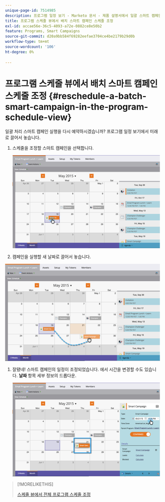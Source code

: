 ```yaml
---
unique-page-id: 7514985
description: 프로그램 일정 보기 - Marketo 문서 - 제품 설명서에서 일괄 스마트 캠페인 일정 조정
title: 프로그램 스케줄 뷰에서 배치 스마트 캠페인 스케줄 조정
exl-id: accae56e-36c5-4093-a72e-0882ce8e50b2
feature: Programs, Smart Campaigns
source-git-commit: d20a9bb584f69282eefae3704ce4be2179b29d0b
workflow-type: tm+mt
source-wordcount: '106'
ht-degree: 0%

---
```


# 프로그램 스케줄 뷰에서 배치 스마트 캠페인 스케줄 조정 {#reschedule-a-batch-smart-campaign-in-the-program-schedule-view}

일괄 처리 스마트 캠페인 실행을 다시 예약하시겠습니까? 프로그램 일정 보기에서 미래로 끌어서 놓습니다.

1. 스케줄을 조정할 스마트 캠페인을 선택합니다.

   ![](assets/image2015-5-19-12-3a8-3a28.png)

1. 캠페인을 실행할 새 날짜로 끌어서 놓습니다.

![](assets/image2015-5-19-12-3a12-3a1.png)

1. 잘됐네! 스마트 캠페인의 일정이 조정되었습니다. 에서 시간을 변경할 수도 있습니다. **날짜** 항목 세부 정보의 드롭다운.

   ![](assets/image2015-5-19-12-3a15-3a38.png)

>[!MORELIKETHIS]
>
>[스케줄 뷰에서 전체 프로그램 스케줄 조정](/help/marketo/product-docs/core-marketo-concepts/programs/program-schedule-view/rescheduling-an-entire-program-from-the-schedule-view.md)
